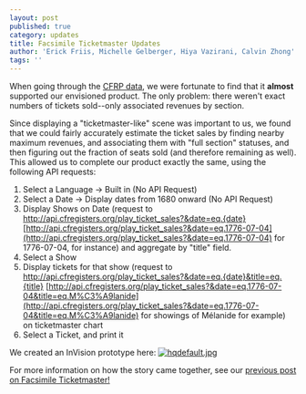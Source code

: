 ```yaml
---
layout: post
published: true
category: updates
title: Facsimile Ticketmaster Updates
author: 'Erick Friis, Michelle Gelberger, Hiya Vazirani, Calvin Zhong'
tags: ''
---
```

When going through the [CFRP data](http://cfregisters.org/en/the-data), we were fortunate to find that it __almost__ supported our envisioned product. The only problem: there weren't exact numbers of tickets sold--only associated revenues by section.

Since displaying a "ticketmaster-like" scene was important to us, we found that we could fairly accurately estimate the ticket sales by finding nearby maximum revenues, and associating them with "full section" statuses, and then figuring out the fraction of seats sold (and therefore remaining as well). This allowed us to complete our product exactly the same, using the following API requests:

1. Select a Language -> Built in (No API Request)
2. Select a Date -> Display dates from 1680 onward (No API Request)
3. Display Shows on Date (request to http://api.cfregisters.org/play_ticket_sales?&date=eq.{date} [http://api.cfregisters.org/play_ticket_sales?&date=eq.1776-07-04](http://api.cfregisters.org/play_ticket_sales?&date=eq.1776-07-04) for 1776-07-04, for instance) and aggregate by "title" field.
4. Select a Show
5. Display tickets for that show (request to http://api.cfregisters.org/play_ticket_sales?&date=eq.{date}&title=eq.{title} [http://api.cfregisters.org/play_ticket_sales?&date=eq.1776-07-04&title=eq.M%C3%A9lanide](http://api.cfregisters.org/play_ticket_sales?&date=eq.1776-07-04&title=eq.M%C3%A9lanide) for showings of Mélanide for example) on ticketmaster chart
6. Select a Ticket, and print it

We created an InVision prototype here:
[![hqdefault.jpg]({{site.baseurl}}/assets/hqdefault.jpg)](https://youtu.be/f6VelwwJTec)

For more information on how the story came together, see our [previous post on Facsimile Ticketmaster!](/updates/facsimile-ticketmaster.html)
